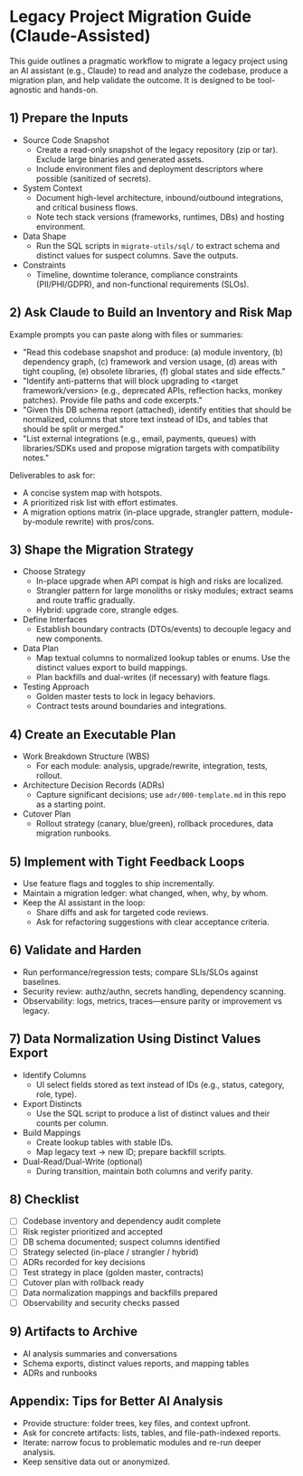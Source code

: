 # Legacy Project Migration Guide (Claude-Assisted)

This guide outlines a pragmatic workflow to migrate a legacy project using an AI assistant (e.g., Claude) to read and analyze the codebase, produce a migration plan, and help validate the outcome. It is designed to be tool-agnostic and hands-on.

## 1) Prepare the Inputs

- Source Code Snapshot
  - Create a read-only snapshot of the legacy repository (zip or tar). Exclude large binaries and generated assets.
  - Include environment files and deployment descriptors where possible (sanitized of secrets).
- System Context
  - Document high-level architecture, inbound/outbound integrations, and critical business flows.
  - Note tech stack versions (frameworks, runtimes, DBs) and hosting environment.
- Data Shape
  - Run the SQL scripts in `migrate-utils/sql/` to extract schema and distinct values for suspect columns. Save the outputs.
- Constraints
  - Timeline, downtime tolerance, compliance constraints (PII/PHI/GDPR), and non-functional requirements (SLOs).

## 2) Ask Claude to Build an Inventory and Risk Map

Example prompts you can paste along with files or summaries:

- "Read this codebase snapshot and produce: (a) module inventory, (b) dependency graph, (c) framework and version usage, (d) areas with tight coupling, (e) obsolete libraries, (f) global states and side effects."
- "Identify anti-patterns that will block upgrading to <target framework/version> (e.g., deprecated APIs, reflection hacks, monkey patches). Provide file paths and code excerpts."
- "Given this DB schema report (attached), identify entities that should be normalized, columns that store text instead of IDs, and tables that should be split or merged."
- "List external integrations (e.g., email, payments, queues) with libraries/SDKs used and propose migration targets with compatibility notes."

Deliverables to ask for:
- A concise system map with hotspots.
- A prioritized risk list with effort estimates.
- A migration options matrix (in-place upgrade, strangler pattern, module-by-module rewrite) with pros/cons.

## 3) Shape the Migration Strategy

- Choose Strategy
  - In-place upgrade when API compat is high and risks are localized.
  - Strangler pattern for large monoliths or risky modules; extract seams and route traffic gradually.
  - Hybrid: upgrade core, strangle edges.
- Define Interfaces
  - Establish boundary contracts (DTOs/events) to decouple legacy and new components.
- Data Plan
  - Map textual columns to normalized lookup tables or enums. Use the distinct values export to build mappings.
  - Plan backfills and dual-writes (if necessary) with feature flags.
- Testing Approach
  - Golden master tests to lock in legacy behaviors.
  - Contract tests around boundaries and integrations.

## 4) Create an Executable Plan

- Work Breakdown Structure (WBS)
  - For each module: analysis, upgrade/rewrite, integration, tests, rollout.
- Architecture Decision Records (ADRs)
  - Capture significant decisions; use `adr/000-template.md` in this repo as a starting point.
- Cutover Plan
  - Rollout strategy (canary, blue/green), rollback procedures, data migration runbooks.

## 5) Implement with Tight Feedback Loops

- Use feature flags and toggles to ship incrementally.
- Maintain a migration ledger: what changed, when, why, by whom.
- Keep the AI assistant in the loop:
  - Share diffs and ask for targeted code reviews.
  - Ask for refactoring suggestions with clear acceptance criteria.

## 6) Validate and Harden

- Run performance/regression tests; compare SLIs/SLOs against baselines.
- Security review: authz/authn, secrets handling, dependency scanning.
- Observability: logs, metrics, traces—ensure parity or improvement vs legacy.

## 7) Data Normalization Using Distinct Values Export

- Identify Columns
  - UI select fields stored as text instead of IDs (e.g., status, category, role, type).
- Export Distincts
  - Use the SQL script to produce a list of distinct values and their counts per column.
- Build Mappings
  - Create lookup tables with stable IDs.
  - Map legacy text -> new ID; prepare backfill scripts.
- Dual-Read/Dual-Write (optional)
  - During transition, maintain both columns and verify parity.

## 8) Checklist

- [ ] Codebase inventory and dependency audit complete
- [ ] Risk register prioritized and accepted
- [ ] DB schema documented; suspect columns identified
- [ ] Strategy selected (in-place / strangler / hybrid)
- [ ] ADRs recorded for key decisions
- [ ] Test strategy in place (golden master, contracts)
- [ ] Cutover plan with rollback ready
- [ ] Data normalization mappings and backfills prepared
- [ ] Observability and security checks passed

## 9) Artifacts to Archive

- AI analysis summaries and conversations
- Schema exports, distinct values reports, and mapping tables
- ADRs and runbooks

## Appendix: Tips for Better AI Analysis

- Provide structure: folder trees, key files, and context upfront.
- Ask for concrete artifacts: lists, tables, and file-path-indexed reports.
- Iterate: narrow focus to problematic modules and re-run deeper analysis.
- Keep sensitive data out or anonymized.
